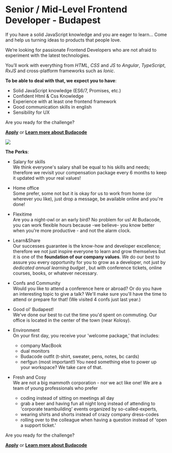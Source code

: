 # Senior / Mid-Level Frontend Developer - Budapest

If you have a solid JavaScript knowledge and you are eager to learn... Come and help us turning ideas to products that people love.

We’re looking for passionate Frontend Developers who are not afraid to experiment with the latest technologies.

You’ll work with everything from *HTML*, *CSS* and *JS* to *Angular*,  *TypeScript*, *RxJS* and cross-platform frameworks such as *Ionic*.

**To be able to deal with that, we expect you to have**:

- Solid JavaScript knowledge (ES6/7, Promises, etc.)
- Confident Html & Css Knowledge
- Experience with at least one frontend framework
- Good communication skills in english
- Sensibility for UX

Are you ready for the challenge?

[**Apply**](https://budacode.com/apply) or <a href="https://budacode.com/career" target="_blank">**Learn more about Budacode**</a>

![](https://budacode.github.io/open-positions/assets/images/office1.jpg)

**The Perks**:

- Salary for skills<br/>
  We think everyone's salary shall be equal to his skills and needs; therefore we revisit your compensation package every 6 months to keep it updated with your real values!

- Home office<br/>
  Some prefer, some not but it is okay for us to work from home (or wherever you like), just drop a message, be available online and you're done!

- Flexitime<br/>
  Are you a night-owl or an early bird? No problem for us! At Budacode, you can work flexible hours because -we believe- you know better when you're more productive - and not the alarm clock.

- Learn&Share<br/>
  Our successes guarantee is the know-how and developer excellence; therefore we not just inspire everyone to learn and grow themselves but it is one of the **foundation of our company values**.
  We do our best to assure you every opportunity for you to grow as a developer, not just by *dedicated annual learning budget* , but with conference tickets, online courses, books, or whatever necessary.

- Confs and Community<br/>
  Would you like to attend a conference here or abroad? Or do you have an interesting topic to give a talk? We'll make sure you'll have the time to attend or prepare for that! (We visited 4 confs just last year.)

- Good ol' Budapest!<br/>
  We've done our best to cut the time you'd spent on commuting. Our office is located in the center of the town (near Kolosy).

- Environment<br/>
  On your first day, you receive your 'welcome package,' that includes:

  - company MacBook
  - dual monitors
  - Budacode outfit (t-shirt, sweater, pens, notes, bc cards)
  - nerfgun (most important!)
  You need something else to power up your workspace? We take care of that.

- Fresh and Cosy<br/>
  We are not a big mammoth corporation - nor we act like one!
  We are a team of young professionals who prefer

  - coding instead of sitting on meetings all day
  - grab a beer and having fun all night long instead of attending to 'corporate teambuilding' events organized by so-called-experts,
  - wearing shirts and shorts instead of crazy company dress-codes
  - rolling over to the colleague when having a question instead of 'open a support ticket.'

Are you ready for the challenge?

[**Apply**](https://budacode.com/apply) or <a href="https://budacode.com/career" target="_blank">**Learn more about Budacode**</a>
